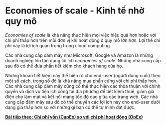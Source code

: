 # Economies of scale - Kinh tế nhờ quy mô

*Economies of scale* là khả năng thực hiện mọi việc hiệu quả hơn hoặc với chi phí thấp hơn trên mỗi đơn vị khi hoạt động ở quy mô lớn hơn. Lợi thế chi phí này là lợi ích quan trọng trong cloud computing

Các nhà cung cấp đám mây như Microsoft, Google và Amazon là những doanh nghiệp lớn tận dụng lợi ích *economies of scale*. Những nhà cung cấp sau đó có thể đưa phần tiết kiệm cho khách hàng của họ.

Những khoản tiết kiệm này thể hiện rõ cho end-user (người dùng cuối) theo một số cách, trong số đó là khả năng mua phần cứng với chi phí thấp hơn. Các nhà cung cấp đám mây cũng có thể thực hiện các thỏa thuận với chính quyền và dịch vụ tiện ích công tại địa phương để tiết kiệm thuế, giảm giá điện cho làm mát và kết nối mạng tốc độ cao giữa các trang web. Các nhà cung cấp đám mây sau đó có thể chuyển các lợi ích này cho end-user dưới dạng giá thấp hơn so với những gì bạn có thể tự mình đạt được.

[**Bài tiếp theo: Chi phí vốn (CapEx) so với chi phí hoạt động (OpEx)**](CapExVSOpEx.md)